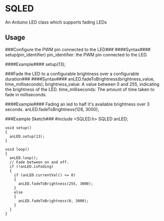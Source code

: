 # SQLED
An Arduino LED class which supports fading LEDs

## Usage
###Configure the PWM pin connected to the LED###
####Syntax####
        setup(pin_identifier)
        pin_identifier: the PWM pin connected to the LED.

####Example####
        setup(13);

###Fade the LED to a configurable brightness over a configurable duration###
####Syntax####
        anLED.fadeToBrightness(brightness_value, time_milliseconds);
        brightness_value: A value between 0 and 255, indicating the brightness of the LED.
        time_milliseconds: The amount of time taken to fade in milliseconds.

####Example####
Fading an led to half it's available brightness over 3 seconds.
        anLED.fadeToBrightness(128, 3000);

###Example Sketch###
    #include <SQLED.h>
    SQLED anLED;

    void setup() 
    {
      anLED.setup(13);
    }
    
    void loop() 
    {
      anLED.loop();
      // Fade between on and off.
      if (!anLED.isFading)
      {
        if (anLED.currentVal() <= 0)
        {
          anLED.fadeToBrightness(255, 3000);
        }
        else
        {
          anLED.fadeToBrightness(0, 3000);
        }
      }
    }
